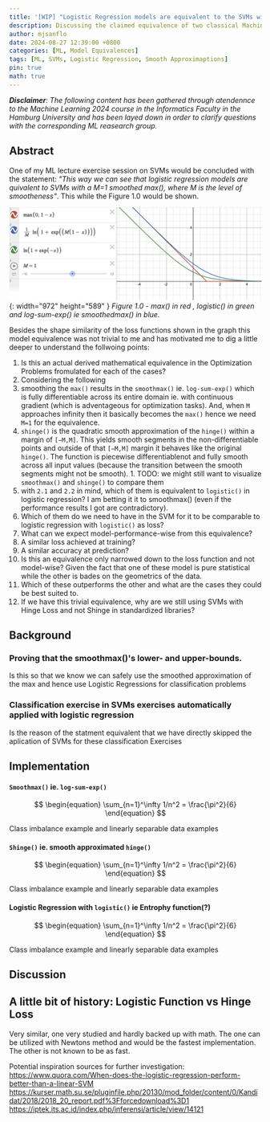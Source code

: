 ```yaml
---
title: '[WIP] "Logistic Regression models are equivalent to the SVMs with a smoothed max()"'
description: Discussing the claimed equivalence of two classical Machine Learning models enabled by a smoot approximation.
author: mjsanflo
date: 2024-08-27 12:39:00 +0800
categories: [ML, Model Equivalences]
tags: [ML, SVMs, Logistic Regression, Smooth Approximaptions]
pin: true
math: true
---
```


_**Disclaimer**: The following content has been gathered through atendennce to the Machine Learning 2024 course in the Informatics Faculty in the Hamburg University and has been layed down in order to clarify questions with the corresponding ML reasearch group._

## Abstract

One of my ML lecture exercise session on SVMs would be concluded with the statement:
_"This way we can see that logistic regression models are quivalent to SVMs with a M=1 smoothed max(), where M is the level of smootheness"_. This while the Figure 1.0 would be shown.

![Figure 1.0](assets/img/00002/max_lf_smoothmax.png){: width="972" height="589" } _Figure 1.0 - max() in red , logistic() in green and log-sum-exp() ie smoothedmax() in blue._

Besides the shape similarity of the loss functions shown in the graph this model equivalence was not trivial to me and has motivated me to dig a little deeper to understand the follwoing points:

1. Is this an actual derived mathematical equivalence in the Optimization Problems fromulated for each of the cases?
2. Considering the following
  1. smoothing the ```max()``` results in the ```smoothmax()``` ie. ```log-sum-exp()``` which is fully differentiable across its entire domain ie. with continuous gradient (which is adventageous for optimization tasks).  And, when ```M``` approaches infinity then it basically becomes the ```max()``` hence we need ```M=1``` for the equivalence.
  2. ```shinge()``` is the quadratic smooth approximation of the ```hinge()``` within a margin of ```[−M,M]```. This yields smooth segments in the non-differentiable points and outside of that ```[−M,M]``` margin it behaves like the original ```hinge()```. The function is piecewise differentiablenot and fully smooth across all input values (because the transition between the smooth segments might not be smooth).
    1. TODO: we might still want to visualize ```smoothmax()``` and ```shinge()``` to compare them
3. with ```2.1``` and ```2.2``` in mind, which of them is equivalent to  ```logistic()``` in logistic regression? I am betting it it to smoothmax() (even if the performance results I got are contradictory). 
  1. Which of them do we need to have in the SVM for it to be comparable to logistic regression with ```logistic()``` as loss?
4. What can we expect model-performance-wise from this equivalence? 
  1. A similar loss achieved at training? 
  2. A similar accuracy at prediction?
  3. Is this an equivalence only narrowed down to the loss function and not model-wise? Given the fact that one of these model is pure statistical while the other is bades on the geometrics of the data.
  4. Which of these outperforms the other and what are the cases they could be best suited to.
5. If we have this trivial equivalence, why are we still using SVMs with Hinge Loss and not Shinge in standardized libraries?



## Background

### Proving that the smoothmax()'s lower- and upper-bounds.
Is this so that we know we can safely use the smoothed approximation of the max and hence use Logistic Regressions for classification problems

### Classification exercise in SVMs exercises automatically applied with logistic regression

Is the reason of the statment equivalent that we have directly skipped the aplication of SVMs for these classification Exercises


## Implementation

#### ```Smoothmax()``` ie. ```log-sum-exp()```

$$
\begin{equation}
  \sum_{n=1}^\infty 1/n^2 = \frac{\pi^2}{6}
\end{equation}
$$

Class imbalance example and linearly separable data examples

#### ```Shinge()``` ie. smooth approximated ```hinge()```

$$
\begin{equation}
  \sum_{n=1}^\infty 1/n^2 = \frac{\pi^2}{6}
\end{equation}
$$

Class imbalance example and linearly separable data examples


#### Logistic Regression with ```logistic()``` ie Entrophy function(?)

$$
\begin{equation}
  \sum_{n=1}^\infty 1/n^2 = \frac{\pi^2}{6}
\end{equation}
$$

Class imbalance example and linearly separable data examples




## Discussion





## A little bit of history: Logistic Function vs Hinge Loss
Very similar, one very studied and hardly backed up with math.
The one can be utilized with Newtons method and would be the fastest implementation.
The other is not known to be as fast.


Potential inspiration sources for further investigation:
https://www.quora.com/When-does-the-logistic-regression-perform-better-than-a-linear-SVM
https://kurser.math.su.se/pluginfile.php/20130/mod_folder/content/0/Kandidat/2018/2018_20_report.pdf%3Fforcedownload%3D1
https://iptek.its.ac.id/index.php/inferensi/article/view/14121


